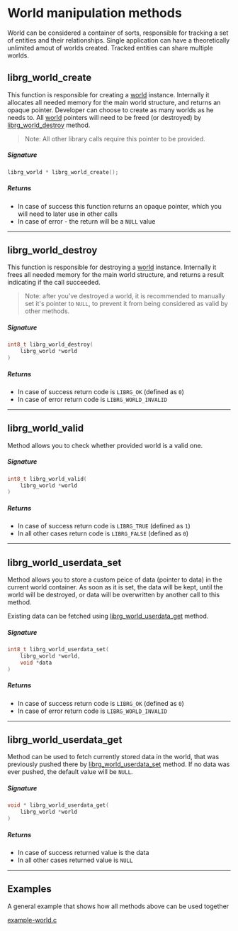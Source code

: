 # World manipulation methods

World can be considered a container of sorts, responsible for tracking a set of entities and their relationships.
Single application can have a theoretically unlimited amout of worlds created. Tracked entities can share multiple worlds.

## librg_world_create

This function is responsible for creating a [world](defs/types.md#world) instance.
Internally it allocates all needed memory for the main world structure, and returns an opaque pointer.
Developer can choose to create as many worlds as he needs to. All [world](defs/types.md#world) pointers will need to be freed (or destroyed) by [librg_world_destroy](#librg_world_destroy) method.

> Note: All other library calls require this pointer to be provided.

##### Signature
```c
librg_world * librg_world_create();
```

##### Returns

* In case of success this function returns an opaque pointer, which you will need to later use in other calls
* In case of error - the return will be a `NULL` value

-------------------------------

## librg_world_destroy

This function is responsible for destroying a [world](defs/types.md#world) instance.
Internally it frees all needed memory for the main world structure, and returns a result indicating if the call succeeded.

> Note: after you've destroyed a world, it is recommended to manually set it's pointer to `NULL`, to prevent it from being considered as valid by other methods.

##### Signature
```c
int8_t librg_world_destroy(
    librg_world *world
)
```

##### Returns

* In case of success return code is `LIBRG_OK` (defined as `0`)
* In case of error return code is `LIBRG_WORLD_INVALID`

-------------------------------

## librg_world_valid

Method allows you to check whether provided world is a valid one.

##### Signature
```c
int8_t librg_world_valid(
    librg_world *world
)
```

##### Returns

* In case of success return code is `LIBRG_TRUE` (defined as `1`)
* In all other cases return code is `LIBRG_FALSE` (defined as `0`)

-------------------------------

## librg_world_userdata_set

Method allows you to store a custom peice of data (pointer to data) in the current world container.
As soon as it is set, the data will be kept, until the world will be destroyed, or data will be overwritten by another call to this method.

Existing data can be fetched using [librg_world_userdata_get](#librg_world_userdata_get) method.

##### Signature
```c
int8_t librg_world_userdata_set(
    librg_world *world,
    void *data
)
```

##### Returns

* In case of success return code is `LIBRG_OK` (defined as `0`)
* In case of error return code is `LIBRG_WORLD_INVALID`

-------------------------------

## librg_world_userdata_get

Method can be used to fetch currently stored data in the world, that was previously pushed there by [librg_world_userdata_set](#librg_world_userdata_set) method.
If no data was ever pushed, the default value will be `NULL`.

##### Signature
```c
void * librg_world_userdata_get(
    librg_world *world
)
```

##### Returns

* In case of success returned value is the data
* In all other cases returned value is `NULL`

-------------------------------

## **Examples**

A general example that shows how all methods above can be used together

[example-world.c](https://raw.githubusercontent.com/zpl-c/librg/master/code/apps/example-world.c ':include :type=code')

